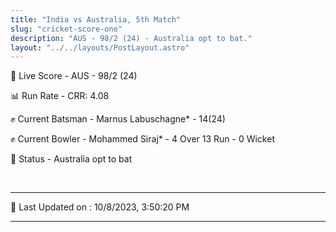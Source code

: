 ```yaml
---
title: "India vs Australia, 5th Match"
slug: "cricket-score-one"
description: "AUS - 98/2 (24) - Australia opt to bat."
layout: "../../layouts/PostLayout.astro"
---
```


🔴 Live Score - AUS - 98/2 (24)  

📊 Run Rate - CRR: 4.08  

✊ Current Batsman - Marnus Labuschagne* - 14(24)  

✊ Current Bowler - Mohammed Siraj* - 4 Over 13 Run - 0 Wicket  

📑 Status - Australia opt to bat

<br />

***

📝 Last Updated on : 10/8/2023, 3:50:20 PM

***

